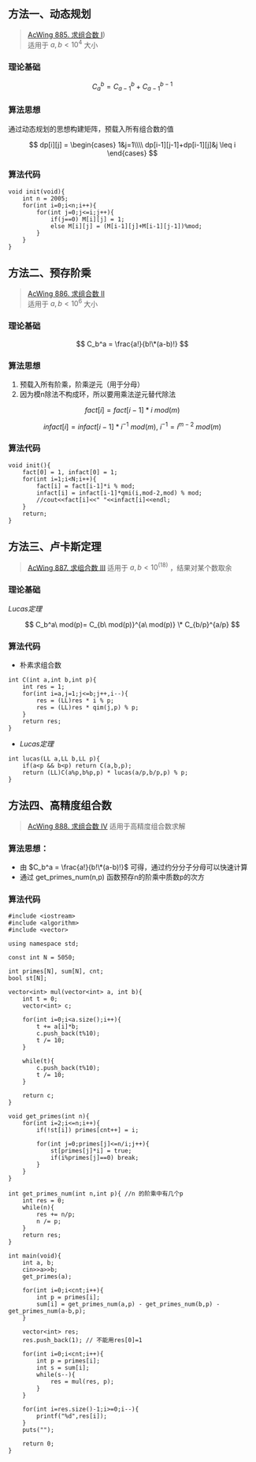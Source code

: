 ## 方法一、动态规划
> [AcWing 885. 求组合数 I](https://www.acwing.com/activity/content/problem/content/955/))  
> 适用于 $a,b<10^4$ 大小

### 理论基础

$$
C_a^b = C_{a-1}^b + C_{a-1}^{b-1}  
$$

### 算法思想
通过动态规划的思想构建矩阵，预载入所有组合数的值  

$$
dp[i][j] = 
\begin{cases}
1&j=1\\\\
dp[i-1][j-1]+dp[i-1][j]&j \leq i
\end{cases}
$$

### 算法代码
```
void init(void){
    int n = 2005;
    for(int i=0;i<n;i++){
        for(int j=0;j<=i;j++){
            if(j==0) M[i][j] = 1;
            else M[i][j] = (M[i-1][j]+M[i-1][j-1])%mod;
        }
    }
}
```

## 方法二、预存阶乘
> [AcWing 886. 求组合数 II](https://www.acwing.com/activity/content/problem/content/956/)  
> 适用于 $a,b<10^6$ 大小
### 理论基础

$$
C_b^a = \frac{a!}{b!\*(a-b)!}
$$

### 算法思想
1. 预载入所有阶乘，阶乘逆元（用于分母）
2. 因为模n除法不构成环，所以要用乘法逆元替代除法

$$
fact[i] = fact[i-1]*i\ mod(m)
$$

$$
infact[i] = infact[i-1]*i^{-1}\ mod(m),\ i^{-1}=i^{m-2}\ mod(m)
$$

### 算法代码
```
void init(){
    fact[0] = 1, infact[0] = 1;
    for(int i=1;i<N;i++){
        fact[i] = fact[i-1]*i % mod;
        infact[i] = infact[i-1]*qmi(i,mod-2,mod) % mod;
        //cout<<fact[i]<<" "<<infact[i]<<endl;
    }
    return;
}
```

## 方法三、卢卡斯定理
> [AcWing 887. 求组合数 III](https://www.acwing.com/activity/content/problem/content/957/)
> 适用于 $a,b<10^(18)$ ，结果对某个数取余

### 理论基础
*Lucas定理*

$$
C_b^a\ mod(p)= C_{b\ mod(p)}^{a\ mod(p)} \* C_{b/p}^{a/p}
$$  

### 算法代码
* 朴素求组合数
```
int C(int a,int b,int p){
    int res = 1;
    for(int i=a,j=1;j<=b;j++,i--){
        res = (LL)res * i % p;
        res = (LL)res * qim(j,p) % p;
    }
    return res;
}
```

* *Lucas定理*
```
int lucas(LL a,LL b,LL p){
    if(a<p && b<p) return C(a,b,p);
    return (LL)C(a%p,b%p,p) * lucas(a/p,b/p,p) % p;
}
```

## 方法四、高精度组合数
> [AcWing 888. 求组合数 IV](https://www.acwing.com/activity/content/problem/content/958/)
> 适用于高精度组合数求解

### 算法思想：
* 由 $C_b^a = \frac{a!}{b!\*(a-b)!}$ 可得，通过约分分子分母可以快速计算
* 通过  get_primes_num(n,p) 函数预存n的阶乘中质数p的次方

### 算法代码
```
#include <iostream>
#include <algorithm>
#include <vector>

using namespace std;

const int N = 5050;

int primes[N], sum[N], cnt;
bool st[N];

vector<int> mul(vector<int> a, int b){
    int t = 0;
    vector<int> c;

    for(int i=0;i<a.size();i++){
        t += a[i]*b;
        c.push_back(t%10);
        t /= 10;
    }

    while(t){
        c.push_back(t%10);
        t /= 10;
    }

    return c;
}

void get_primes(int n){
    for(int i=2;i<=n;i++){
        if(!st[i]) primes[cnt++] = i;

        for(int j=0;primes[j]<=n/i;j++){
            st[primes[j]*i] = true;
            if(i%primes[j]==0) break;
        }
    }
}

int get_primes_num(int n,int p){ //n 的阶乘中有几个p
    int res = 0;
    while(n){
        res += n/p;
        n /= p;
    }
    return res;
}

int main(void){
    int a, b;
    cin>>a>>b;
    get_primes(a);

    for(int i=0;i<cnt;i++){
        int p = primes[i];
        sum[i] = get_primes_num(a,p) - get_primes_num(b,p) - get_primes_num(a-b,p);
    }

    vector<int> res;
    res.push_back(1); // 不能用res[0]=1

    for(int i=0;i<cnt;i++){
        int p = primes[i];
        int s = sum[i];
        while(s--){
            res = mul(res, p);
        }
    }

    for(int i=res.size()-1;i>=0;i--){
        printf("%d",res[i]);
    }
    puts("");

    return 0;
}

```




















